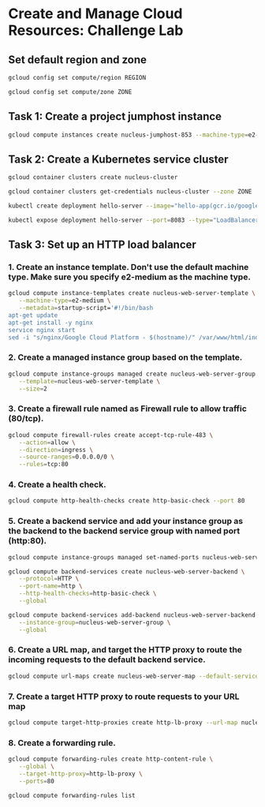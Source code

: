 # Create and Manage Cloud Resources: Challenge Lab

## Set default region and zone

```bash
gcloud config set compute/region REGION
```

```bash
gcloud config set compute/zone ZONE
```

## Task 1: Create a project jumphost instance

```bash
gcloud compute instances create nucleus-jumphost-853 --machine-type=e2-micro
```

## Task 2: Create a Kubernetes service cluster

```bash
gcloud container clusters create nucleus-cluster
```

```bash
gcloud container clusters get-credentials nucleus-cluster --zone ZONE
```

```bash
kubectl create deployment hello-server --image="hello-app(gcr.io/google-samples/hello-app:2.0)"
```

```bash
kubectl expose deployment hello-server --port=8083 --type="LoadBalancer"
```

## Task 3: Set up an HTTP load balancer

### 1. Create an instance template. Don't use the default machine type. Make sure you specify e2-medium as the machine type.

```bash
gcloud compute instance-templates create nucleus-web-server-template \
   --machine-type=e2-medium \
   --metadata=startup-script='#!/bin/bash
apt-get update
apt-get install -y nginx
service nginx start
sed -i "s/nginx/Google Cloud Platform - $(hostname)/" /var/www/html/index.nginx-debian.html'
```

### 2. Create a managed instance group based on the template.

```bash
gcloud compute instance-groups managed create nucleus-web-server-group \
   --template=nucleus-web-server-template \
   --size=2
```

### 3. Create a firewall rule named as Firewall rule to allow traffic (80/tcp).

```bash
gcloud compute firewall-rules create accept-tcp-rule-483 \
   --action=allow \
   --direction=ingress \
   --source-ranges=0.0.0.0/0 \
   --rules=tcp:80
```

### 4. Create a health check.

```bash
gcloud compute http-health-checks create http-basic-check --port 80
```

### 5. Create a backend service and add your instance group as the backend to the backend service group with named port (http:80).

```bash
gcloud compute instance-groups managed set-named-ports nucleus-web-server-group --named-ports http:80
```

```bash
gcloud compute backend-services create nucleus-web-server-backend \
   --protocol=HTTP \
   --port-name=http \
   --http-health-checks=http-basic-check \
   --global
```

```bash
gcloud compute backend-services add-backend nucleus-web-server-backend \
   --instance-group=nucleus-web-server-group \
   --global
```

### 6. Create a URL map, and target the HTTP proxy to route the incoming requests to the default backend service.

```bash
gcloud compute url-maps create nucleus-web-server-map --default-service nucleus-web-server-backend
```

### 7. Create a target HTTP proxy to route requests to your URL map

```bash
gcloud compute target-http-proxies create http-lb-proxy --url-map nucleus-web-server-map
```

### 8. Create a forwarding rule.

```bash
gcloud compute forwarding-rules create http-content-rule \
   --global \
   --target-http-proxy=http-lb-proxy \
   --ports=80
```

```bash
gcloud compute forwarding-rules list
```

